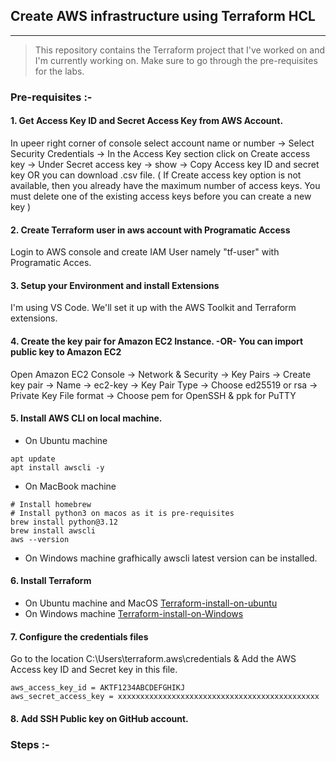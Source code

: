 ## Create AWS infrastructure using Terraform HCL
***
>This repository contains the Terraform project that I've worked on and I'm currently working on. Make sure to go through the pre-requisites for the labs.
### Pre-requisites :-
#### 1. Get Access Key ID and Secret Access Key from AWS Account.
In upeer right corner of console select account name or number -> Select Security Credentials -> In the Access Key section click on Create access key -> Under Secret access key -> show -> Copy Access key ID and secret key OR you can download .csv file. ( If Create access key option is not available, then you already have the maximum number of access keys. You must delete one of the existing access keys before you can create a new key )
#### 2. Create Terraform user in aws account with Programatic Access
Login to AWS console and create IAM User namely "tf-user" with Programatic Acces.
#### 3. Setup your Environment and install Extensions
I'm using VS Code. We'll set it up with the AWS Toolkit and Terraform extensions.
#### 4. Create the key pair for Amazon EC2 Instance. -OR- You can import public key to Amazon EC2
Open Amazon EC2 Console -> Network & Security -> Key Pairs -> Create key pair -> Name -> ec2-key -> Key Pair Type -> Choose ed25519 or rsa -> Private Key File format -> Choose pem for OpenSSH & ppk for PuTTY
#### 5. Install AWS CLI on local machine.
* On Ubuntu machine
```
apt update
apt install awscli -y
```
* On MacBook machine
```
# Install homebrew
# Install python3 on macos as it is pre-requisites 
brew install python@3.12
brew install awscli
aws --version
```
* On Windows machine grafhically awscli latest version can be installed.
#### 6. Install Terraform
* On Ubuntu machine and MacOS
[Terraform-install-on-ubuntu](https://developer.hashicorp.com/terraform/tutorials/aws-get-started/install-cli "Terraform-install-on-ubuntu")
* On Windows machine
[Terraform-install-on-Windows](https://phoenixnap.com/kb/how-to-install-terraform "Terraform-install-on-Windows")
#### 7. Configure the credentials files
Go to the location C:\Users\terraform\.aws\credentials & Add the AWS Access key ID and Secret key in this file.
```[project-dev]
aws_access_key_id = AKTF1234ABCDEFGHIKJ
aws_secret_access_key = xxxxxxxxxxxxxxxxxxxxxxxxxxxxxxxxxxxxxxxxxxxxx
```
#### 8. Add SSH Public key on GitHub account.
### Steps :-